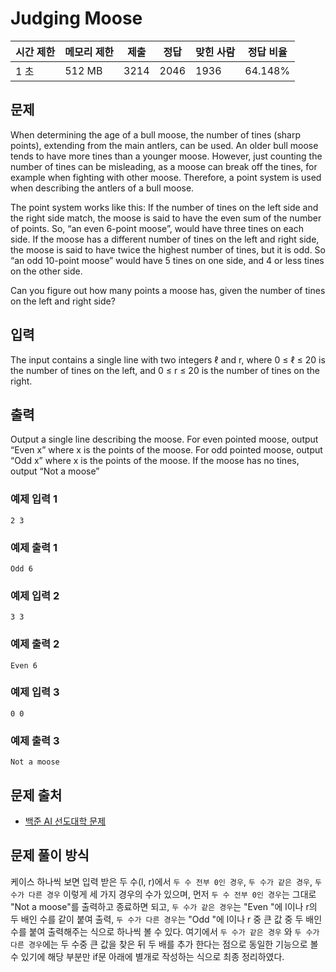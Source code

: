 # Judging Moose
 
|시간 제한|	메모리 제한|	제출|	정답|	맞힌 사람|	정답 비율|
|-|-|-|-|-|-|
|1 초|	512 MB|	3214|	2046|	1936|	64.148%|

## 문제

When determining the age of a bull moose, the number of tines (sharp points), extending from the main antlers, can be used. An older bull moose tends to have more tines than a younger moose. However, just counting the number of tines can be misleading, as a moose can break off the tines, for example when fighting with other moose. Therefore, a point system is used when describing the antlers of a bull moose.

The point system works like this: If the number of tines on the left side and the right side match, the moose is said to have the even sum of the number of points. So, “an even 6-point moose”, would have three tines on each side. If the moose has a different number of tines on the left and right side, the moose is said to have twice the highest number of tines, but it is odd. So “an odd 10-point moose” would have 5 tines on one side, and 4 or less tines on the other side.

Can you figure out how many points a moose has, given the number of tines on the left and right side?

## 입력

The input contains a single line with two integers ℓ and r, where 0 ≤ ℓ ≤ 20 is the number of tines on the left, and 0 ≤ r ≤ 20 is the number of tines on the right.

## 출력

Output a single line describing the moose. For even pointed moose, output “Even x” where x is the points of the moose. For odd pointed moose, output “Odd x” where x is the points of the moose. If the moose has no tines, output “Not a moose”

### 예제 입력 1 

```
2 3
```

### 예제 출력 1 

```
Odd 6
```

### 예제 입력 2 

```
3 3
```

### 예제 출력 2 

```
Even 6
```

### 예제 입력 3 

```
0 0
```

### 예제 출력 3 

```
Not a moose
```

## 문제 출처

- [백준 AI 선도대학 문제](https://www.acmicpc.net/problem/15025)

## 문제 풀이 방식

 케이스 하나씩 보면 입력 받은 두 수(l, r)에서 `두 수 전부 0인 경우`, `두 수가 같은 경우`, `두 수가 다른 경우` 이렇게 세 가지 경우의 수가 있으며, 먼저 `두 수 전부 0인 경우`는 그대로 "Not a moose"를 출력하고 종료하면 되고, `두 수가 같은 경우`는 "Even "에 l이나 r의 두 배인 수를 같이 붙여 출력, `두 수가 다른 경우`는 "Odd "에 l이나 r 중 큰 값 중 두 배인 수를 붙여 출력해주는 식으로 하나씩 볼 수 있다.
여기에서 `두 수가 같은 경우` 와 `두 수가 다른 경우`에는 두 수중 큰 값을 찾은 뒤 두 배를 추가 한다는 점으로 동일한 기능으로 볼 수 있기에 해당 부분만 if문 아래에 별개로 작성하는 식으로 최종 정리하였다.
